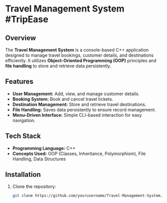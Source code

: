 # Travel Management System  #TripEase

## Overview
The **Travel Management System** is a console-based C++ application designed to manage travel bookings, customer details, and destinations efficiently. It utilizes **Object-Oriented Programming (OOP)** principles and **file handling** to store and retrieve data persistently.

## Features
- **User Management:** Add, view, and manage customer details.
- **Booking System:** Book and cancel travel tickets.
- **Destination Management:** Store and retrieve travel destinations.
- **File Handling:** Saves data persistently to ensure record management.
- **Menu-Driven Interface:** Simple CLI-based interaction for easy navigation.

## Tech Stack
- **Programming Language:** C++
- **Concepts Used:** OOP (Classes, Inheritance, Polymorphism), File Handling, Data Structures

## Installation
1. Clone the repository:
   ```sh
   git clone https://github.com/yourusername/Travel-Management-System.git
